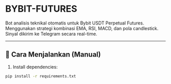 # BYBIT-FUTURES

Bot analisis teknikal otomatis untuk Bybit USDT Perpetual Futures.  
Menggunakan strategi kombinasi EMA, RSI, MACD, dan pola candlestick.  
Sinyal dikirim ke Telegram secara real-time.

---

## 🚀 Cara Menjalankan (Manual)

1. Install dependencies:

```bash
pip install -r requirements.txt
